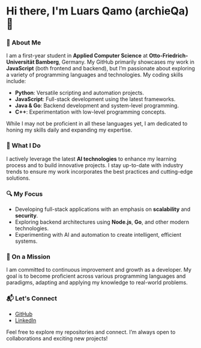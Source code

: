 # Hi there, I'm Luars Qamo (archieQa) 👋

### 💼 About Me
I am a first-year student in **Applied Computer Science** at **Otto-Friedrich-Universität Bamberg**, Germany. My GitHub primarily showcases my work in **JavaScript** (both frontend and backend), but I’m passionate about exploring a variety of programming languages and technologies. My coding skills include:

- **Python**: Versatile scripting and automation projects.
- **JavaScript**: Full-stack development using the latest frameworks.
- **Java & Go**: Backend development and system-level programming.
- **C++**: Experimentation with low-level programming concepts.

While I may not be proficient in all these languages yet, I am dedicated to honing my skills daily and expanding my expertise.

### 🚀 What I Do
I actively leverage the latest **AI technologies** to enhance my learning process and to build innovative projects. I stay up-to-date with industry trends to ensure my work incorporates the best practices and cutting-edge solutions.

### 🔍 My Focus
- Developing full-stack applications with an emphasis on **scalability** and **security**.
- Exploring backend architectures using **Node.js**, **Go**, and other modern technologies.
- Experimenting with AI and automation to create intelligent, efficient systems.

### 🎯 On a Mission
I am committed to continuous improvement and growth as a developer. My goal is to become proficient across various programming languages and paradigms, adapting and applying my knowledge to real-world problems.

### 📬 Let's Connect
- [GitHub](https://github.com/archieQa)
- [LinkedIn](https://www.linkedin.com/in/luarsqamo/)

Feel free to explore my repositories and connect. I’m always open to collaborations and exciting new projects!
